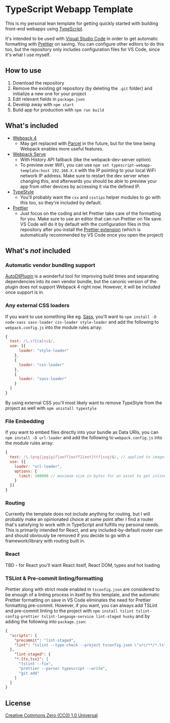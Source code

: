# TypeScript Webapp Template

This is my personal lean template for getting quickly started with building front-end webapps using [TypeScript](https://www.typescriptlang.org/).

It's intended to be used with [Visual Studio Code](https://code.visualstudio.com/) in order to get automatic formatting with [Prettier](https://prettier.io/) on saving. You can configure other editors to do this too, but the repository only includes configuration files for VS Code, since it's what I use myself.

## How to use

1. Download the repository
2. Remove the existing git repository (by deleting the `.git` folder) and initialize a new one for your project
3. Edit relevant fields in `package.json`
4. Develop away with `npm start`
5. Build app for production with `npm run build`

## What's included

- [Webpack 4](https://webpack.js.org/)
  * May get replaced with [Parcel](https://parceljs.org/) in the future, but for the time being Webpack enables more useful features.
- [Webpack Serve](https://github.com/webpack-contrib/webpack-serve)
  * With History API fallback (like the webpack-dev-server option)
  * To preview over WiFi, you can use `npm set typescript-webapp-template:host 192.168.X.X` with the IP pointing to your local WiFi network IP address. Make sure to restart the dev server when changing this, and afterwards you should be able to preview your app from other devices by accessing it via the defined IP.
- [TypeStyle](https://typestyle.github.io/)
  * You'll probably want the `csx` and `csstips` helper modules to go with this too, so they're included by default.
- [Prettier](https://prettier.io/)
  * Just focus on the coding and let Prettier take care of the formatting for you. Make sure to use an editor that can run Prettier on file save. VS Code will do it by default with the configuration files in this repository after you install the [Prettier extension](https://marketplace.visualstudio.com/items?itemName=esbenp.prettier-vscode) (which is automatically recommended by VS Code once you open the project)

## What's *not* included

### Automatic vendor bundling support

[AutoDllPlugin](https://github.com/asfktz/autodll-webpack-plugin) is a wonderful tool for improving build times and separating dependencies into its own vendor bundle, but the canonic version of the plugin does not support Webpack 4 right now. However, it will be included once support is in.

### Any external CSS loaders

If you want to use something like eg. [Sass](https://sass-lang.com/), you'll want to `npm install -D node-sass sass-loader css-loader style-loader` and add the following to `webpack.config.js` into the module rules array:

```javascript
{
  test: /\.s?[ca]ss$/,
  use: [{
      loader: "style-loader"
    },
    {
      loader: "css-loader"
    },
    {
      loader: "sass-loader"
    }
  ]
}
```

By using external CSS you'll most likely want to remove TypeStyle from the project as well with `npm unistall typestyle`

### File Embedding

If you want to embed files directly into your bundle as Data URIs, you can `npm install -D url-loader` and add the following to `webpack.config.js` into the module rules array:

```javascript
{
  test: /\.(png|jpg|gif|woff|woff2|eot|ttf|svg)$/, // applied to images & fonts
  use: [{
    loader: "url-loader",
    options: {
      limit: 100000 // maximum size in bytes for an asset to get inlined
    }
  }]
}
```

### Routing

Currently the template does not include anything for routing, but I will probably make an opinionated choice at some point after I find a router that's satisfying to work with in TypeScript and fulfills my personal needs. This is primarily intended for React, and any included-by-default router can and should obviously be removed if you decide to go with a framework/library with routing built in.

### React

TBD - for React you'll want React itself, React DOM, types and hot loading

### TSLint & Pre-commit linting/formatting

Prettier along with strict mode enabled in `tsconfig.json` are considered to be enough of a linting process in itself by this template, and the automatic Prettier formatting on save in VS Code eliminates the need for Prettier formatting pre-commit. However, if you want, you can always add TSLint and pre-commit linting to the project with `npm install tslint tslint-config-prettier tslint-langauge-service lint-staged husky` and by adding the following into `package.json`:

```json
{
  "scripts": {
    "precommit": "lint-staged",
    "lint": "tslint --type-check --project tsconfig.json \"src/**/*.ts*\""
  },
    "lint-staged": {
    "*.{ts,tsx}": [
      "tslint --fix",
      "prettier --parser typescript --write",
      "git add"
    ]
  }
}
```

## License

[Creative Commons Zero (CC0) 1.0 Universal](https://creativecommons.org/publicdomain/zero/1.0/)
